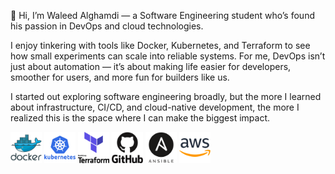 👋 Hi, I’m Waleed Alghamdi — a Software Engineering student who’s found his passion in DevOps and cloud technologies.

I enjoy tinkering with tools like Docker, Kubernetes, and Terraform to see how small experiments can scale into reliable systems. For me, DevOps isn’t just about automation — it’s about making life easier for developers, smoother for users, and more fun for builders like us.

I started out exploring software engineering broadly, but the more I learned about infrastructure, CI/CD, and cloud-native development, the more I realized this is the space where I can make the biggest impact.


<p align="left">
  <img src="https://raw.githubusercontent.com/devicons/devicon/master/icons/docker/docker-original-wordmark.svg" alt="docker" width="50" height="50"/>
  <img src="https://raw.githubusercontent.com/devicons/devicon/master/icons/kubernetes/kubernetes-plain-wordmark.svg" alt="kubernetes" width="50" height="50"/>
  <img src="https://raw.githubusercontent.com/devicons/devicon/master/icons/terraform/terraform-original-wordmark.svg" alt="terraform" width="50" height="50"/>
  <img src="https://raw.githubusercontent.com/devicons/devicon/master/icons/github/github-original-wordmark.svg" alt="github" width="50" height="50"/>
  <img src="https://raw.githubusercontent.com/devicons/devicon/master/icons/ansible/ansible-original-wordmark.svg" alt="ansible" width="50" height="50"/>
  <img src="https://raw.githubusercontent.com/devicons/devicon/master/icons/amazonwebservices/amazonwebservices-original-wordmark.svg" alt="aws" width="50" height="50"/>
</p>
